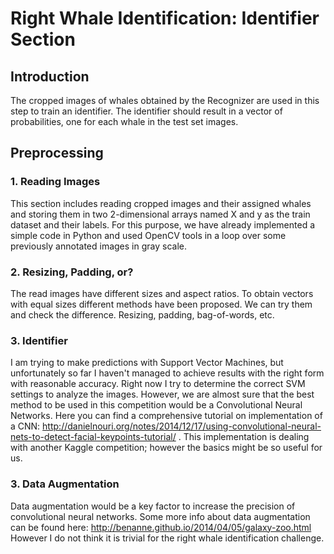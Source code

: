 # Right Whale Identification: Identifier Section

## Introduction
The cropped images of whales obtained by the Recognizer are used in this step to train an identifier. The identifier should result in a vector of probabilities, one for each whale in the test set images. 

## Preprocessing
### 1. Reading Images
This section includes reading cropped images and their assigned whales and storing them in two 2-dimensional arrays named X and y as the train dataset and their labels. For this purpose, we have already implemented a simple code in Python and used OpenCV tools in a loop over some previously annotated images in gray scale. 
### 2. Resizing, Padding, or?
The read images have different sizes and aspect ratios. To obtain vectors with equal sizes different methods have been proposed. We can try them and check the difference. Resizing, padding, bag-of-words, etc.
### 3. Identifier
I am trying to make predictions with Support Vector Machines, but unfortunately so far I haven't managed to achieve results with the right form with reasonable accuracy. Right now I try to determine the correct SVM settings to analyze the images. However, we are almost sure that the best method to be used in this competition would be a Convolutional Neural Networks. Here you can find a comprehensive tutorial on implementation of a CNN: http://danielnouri.org/notes/2014/12/17/using-convolutional-neural-nets-to-detect-facial-keypoints-tutorial/ . This implementation is dealing with another Kaggle competition; however the basics might be so useful for us.

### 3. Data Augmentation
Data augmentation would be a key factor to increase the precision of convolutional neural networks. Some more info about data augmentation can be found here: http://benanne.github.io/2014/04/05/galaxy-zoo.html
However I do not think it is trivial for the right whale identification challenge.
